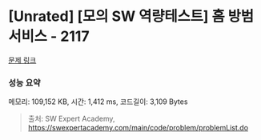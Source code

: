 # [Unrated] [모의 SW 역량테스트] 홈 방범 서비스 - 2117 

[문제 링크](https://swexpertacademy.com/main/code/problem/problemDetail.do?contestProbId=AV5V61LqAf8DFAWu) 

### 성능 요약

메모리: 109,152 KB, 시간: 1,412 ms, 코드길이: 3,109 Bytes



> 출처: SW Expert Academy, https://swexpertacademy.com/main/code/problem/problemList.do